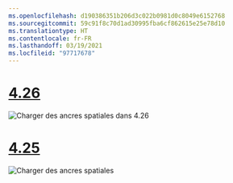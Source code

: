 ```yaml
---
ms.openlocfilehash: d190386351b206d3c022b0981d0c8049e6152768
ms.sourcegitcommit: 59c91f8c70d1ad30995fba6cf862615e25e78d10
ms.translationtype: HT
ms.contentlocale: fr-FR
ms.lasthandoff: 03/19/2021
ms.locfileid: "97717678"
---
```

# <a name="426"></a>[4.26](#tab/426)

![Charger des ancres spatiales dans 4.26](../images/local-spatial-anchors-img-03.png)

# <a name="425"></a>[4.25](#tab/425)

![Charger des ancres spatiales](../images/unreal-spatialanchors-load.PNG)

